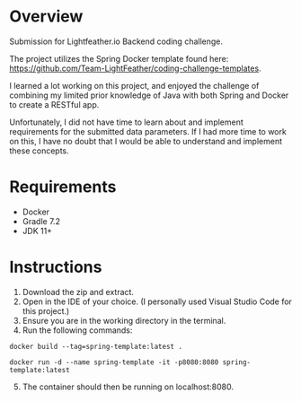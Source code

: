# Overview
Submission for Lightfeather.io Backend coding challenge.

The project utilizes the Spring Docker template found here: https://github.com/Team-LightFeather/coding-challenge-templates.

I learned a lot working on this project, and enjoyed the challenge of combining my limited prior knowledge of Java with both Spring and Docker to create a RESTful app.

Unfortunately, I did not have time to learn about and implement requirements for the submitted data parameters. If I had more time to work on this, I have no doubt that I would be able to understand and implement these concepts.

# Requirements
- Docker
- Gradle 7.2
- JDK 11+

# Instructions
1. Download the zip and extract. 
2. Open in the IDE of your choice. (I personally used Visual Studio Code for this project.)
3. Ensure you are in the working directory in the terminal.
4. Run the following commands:
```
docker build --tag=spring-template:latest .
```
```
docker run -d --name spring-template -it -p8080:8080 spring-template:latest
```
5. The container should then be running on localhost:8080.